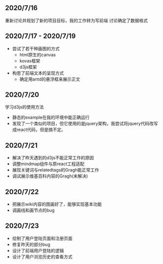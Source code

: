 ## 2020/7/16
重新讨论并规划了新的项目目标，我的工作转为写前端
讨论确定了数据格式
## 2020/7/17 - 2020/7/19
- 尝试了若干种画图的方式
    - html原生的canvas
    - kovas框架
    - d3js框架
- 构思了前端文本的呈现方式
    - 确定用antd的悬浮框来展示正文

## 2020/7/20
学习d3js的使用方法
- 静态的example在我的环境中能正确运行
- 发现了一个类似的项目，但它使用的是jquery架构，我尝试将jquery代码改写成react代码，但是搞不定。

## 2020/7/21
- 解决了昨天遇到的d3js不能正常工作的原因
- 调整mindmap组件与原react工程适配
- 展现关键词与relatedtags的Gragh能正常工作
- 调试展示维基百科内容的Gragh(未解决)

## 2020/7/22
- 把展示wiki内容的图画好了，能够实现基本功能
- 调画线和画节点的bug

## 2020/7/23
- 绘制了用户登陆页面和注册页面
- 修复昨天的部分bug
- 设计了前端用户登陆的逻辑
- 设计了用户浏览历史的查看方式